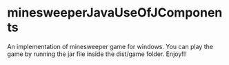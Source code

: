 # minesweeperJavaUseOfJComponents
An implementation of minesweeper game for windows.
You can play the game by running the jar file inside the dist/game folder.
Enjoy!!!
